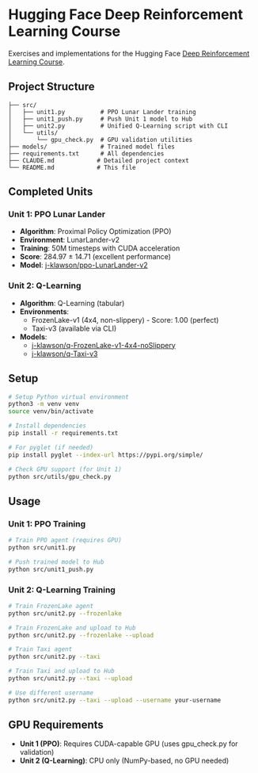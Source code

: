# Hugging Face Deep Reinforcement Learning Course

Exercises and implementations for the Hugging Face [Deep Reinforcement Learning Course](https://huggingface.co/learn/deep-rl-course).

## Project Structure

```
├── src/
│   ├── unit1.py          # PPO Lunar Lander training
│   ├── unit1_push.py     # Push Unit 1 model to Hub
│   ├── unit2.py          # Unified Q-Learning script with CLI
│   └── utils/
│       └── gpu_check.py  # GPU validation utilities
├── models/               # Trained model files
├── requirements.txt      # All dependencies
├── CLAUDE.md            # Detailed project context
└── README.md            # This file
```

## Completed Units

### Unit 1: PPO Lunar Lander 
- **Algorithm**: Proximal Policy Optimization (PPO)
- **Environment**: LunarLander-v2
- **Training**: 50M timesteps with CUDA acceleration
- **Score**: 284.97 ± 14.71 (excellent performance)
- **Model**: [j-klawson/ppo-LunarLander-v2](https://huggingface.co/j-klawson/ppo-LunarLander-v2)

### Unit 2: Q-Learning 
- **Algorithm**: Q-Learning (tabular)
- **Environments**:
  - FrozenLake-v1 (4x4, non-slippery) - Score: 1.00 (perfect)
  - Taxi-v3 (available via CLI)
- **Models**:
  - [j-klawson/q-FrozenLake-v1-4x4-noSlippery](https://huggingface.co/j-klawson/q-FrozenLake-v1-4x4-noSlippery)
  - [j-klawson/q-Taxi-v3](https://huggingface.co/j-klawson/q-Taxi-v3)

## Setup

```bash
# Setup Python virtual environment
python3 -m venv venv
source venv/bin/activate

# Install dependencies
pip install -r requirements.txt

# For pyglet (if needed)
pip install pyglet --index-url https://pypi.org/simple/

# Check GPU support (for Unit 1)
python src/utils/gpu_check.py
```

## Usage

### Unit 1: PPO Training
```bash
# Train PPO agent (requires GPU)
python src/unit1.py

# Push trained model to Hub
python src/unit1_push.py
```

### Unit 2: Q-Learning Training
```bash
# Train FrozenLake agent
python src/unit2.py --frozenlake

# Train FrozenLake and upload to Hub
python src/unit2.py --frozenlake --upload

# Train Taxi agent
python src/unit2.py --taxi

# Train Taxi and upload to Hub
python src/unit2.py --taxi --upload

# Use different username
python src/unit2.py --taxi --upload --username your-username
```

## GPU Requirements

- **Unit 1 (PPO)**: Requires CUDA-capable GPU (uses gpu_check.py for validation)
- **Unit 2 (Q-Learning)**: CPU only (NumPy-based, no GPU needed)
